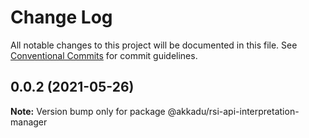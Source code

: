 # Change Log

All notable changes to this project will be documented in this file.
See [Conventional Commits](https://conventionalcommits.org) for commit guidelines.

## 0.0.2 (2021-05-26)

**Note:** Version bump only for package @akkadu/rsi-api-interpretation-manager
